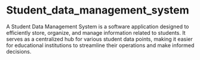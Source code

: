 # Student_data_management_system
A Student Data Management System is a software application designed to efficiently store, organize, and manage information related to students.   It serves as a centralized hub for various student data points, making it easier for educational institutions to streamline their operations and make informed decisions. 

